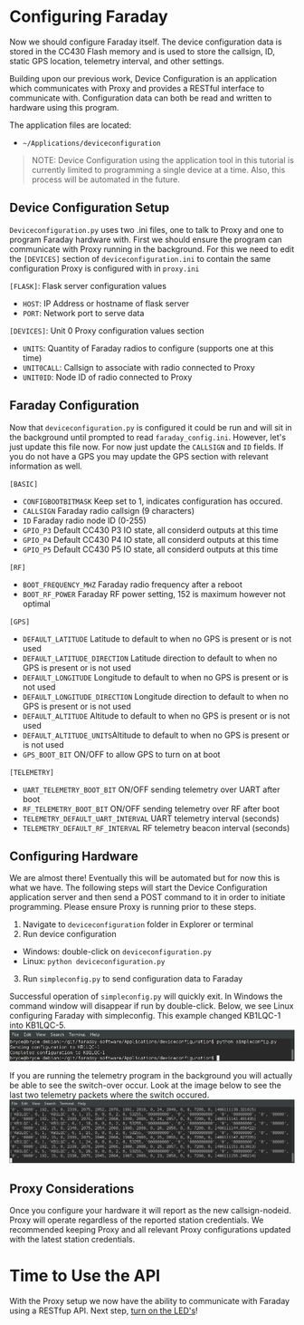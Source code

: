 # Configuring Faraday

Now we should configure Faraday itself. The device configuration data is stored in the CC430 Flash memory and is used to store the callsign, ID, static GPS location, telemetry interval, and other settings.

Building upon our previous work, Device Configuration is an application which communicates with Proxy and provides a RESTful interface to communicate with. Configuration data can both be read and written to hardware using this program.

The application files are located:

 * `~/Applications/deviceconfiguration`

> NOTE: Device Configuration using the application tool in this tutorial is currently limited to programming a single device at a time. Also, this process will be automated in the future.

## Device Configuration Setup

`Deviceconfiguration.py` uses two .ini files, one to talk to Proxy and one to program Faraday hardware with. First we should ensure the program can communicate with Proxy running in the background. For this we need to edit the `[DEVICES]` section of `deviceconfiguration.ini` to contain the same configuration Proxy is configured with in `proxy.ini`

`[FLASK]`: Flask server configuration values
 * `HOST`: IP Address or hostname of flask server
 * `PORT`: Network port to serve data


`[DEVICES]`: Unit 0 Proxy configuration values section
 * `UNITS`: Quantity of Faraday radios to configure (supports one at this time)
 * `UNIT0CALL`: Callsign to associate with radio connected to Proxy
 * `UNIT0ID`: Node ID of radio connected to Proxy

## Faraday Configuration

Now that `deviceconfiguration.py` is configured it could be run and will sit in the background until prompted to read `faraday_config.ini`. However, let's just update this file now. For now just update the `CALLSIGN` and `ID` fields. If you do not have a GPS you may update the GPS section with relevant information as well.

`[BASIC]`
 * `CONFIGBOOTBITMASK` Keep set to 1, indicates configuration has occured.
 * `CALLSIGN` Faraday radio callsign (9 characters)
 * `ID` Faraday radio node ID (0-255)
 * `GPIO_P3` Default CC430 P3 IO state, all considerd outputs at this time
 * `GPIO_P4` Default CC430 P4 IO state, all considerd outputs at this time
 * `GPIO_P5` Default CC430 P5 IO state, all considerd outputs at this time

`[RF]`
 * `BOOT_FREQUENCY_MHZ` Faraday radio frequency after a reboot
 * `BOOT_RF_POWER` Faraday RF power setting, 152 is maximum however not optimal

`[GPS]`
 * `DEFAULT_LATITUDE` Latitude to default to when no GPS is present or is not used
 * `DEFAULT_LATITUDE_DIRECTION` Latitude direction to default to when no GPS is present or is not used
 * `DEFAULT_LONGITUDE` Longitude to default to when no GPS is present or is not used
 * `DEFAULT_LONGITUDE_DIRECTION` Longitude direction to default to when no GPS is present or is not used
 * `DEFAULT_ALTITUDE` Altitude to default to when no GPS is present or is not used
 * `DEFAULT_ALTITUDE_UNITS`Altitude to default to when no GPS is present or is not used
 * `GPS_BOOT_BIT` ON/OFF to allow GPS to turn on at boot

`[TELEMETRY]`
 * `UART_TELEMETRY_BOOT_BIT` ON/OFF sending telemetry over UART after boot
 * `RF_TELEMETRY_BOOT_BIT` ON/OFF sending telemetry over RF after boot
 * `TELEMETRY_DEFAULT_UART_INTERVAL` UART telemetry interval (seconds)
 * `TELEMETRY_DEFAULT_RF_INTERVAL` RF telemetry beacon interval (seconds)

## Configuring Hardware

We are almost there! Eventually this will be automated but for now this is what we have. The following steps will start the Device Configuration application server and then send a POST command to it in order to initiate programming. Please ensure Proxy is running prior to these steps.

1. Navigate to `deviceconfiguration` folder in Explorer or terminal
2. Run device configuration
  * Windows: double-click on `deviceconfiguration.py`
  * Linux: `python deviceconfiguration.py`
3. Run `simpleconfig.py` to send configuration data to Faraday

Successful operation of `simpleconfig.py` will quickly exit. In Windows the command window will disappear if run by double-click. Below, we see Linux configuring Faraday with simpleconfig. This example changed KB1LQC-1 into KB1LQC-5.
![Simpleconfig.py output](images/simpleconfig.png)

If you are running the telemetry program in the background you will actually be able to see the switch-over occur. Look at the image below to see the last two telemetry packets where the switch occured.
![Faraday Telemetry application when configuring](images/faradayconfigurationtelemetry.png)

## Proxy Considerations
Once you configure your hardware it will report as the new callsign-nodeid. Proxy will operate regardless of the reported station credentials. We recommended keeping Proxy and all relevant Proxy configurations updated with the latest station credentials.

# Time to Use the API
With the Proxy setup we now have the ability to communicate with Faraday using a RESTfup API. Next step, [turn on the LED's](hello-world.md)!
